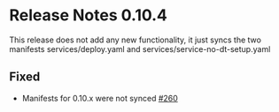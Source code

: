 # Release Notes 0.10.4

This release does not add any new functionality, it just syncs the two manifests services/deploy.yaml and services/service-no-dt-setup.yaml

## Fixed

- Manifests for 0.10.x were not synced [#260](https://github.com/keptn-contrib/dynatrace-service/issues/260)
